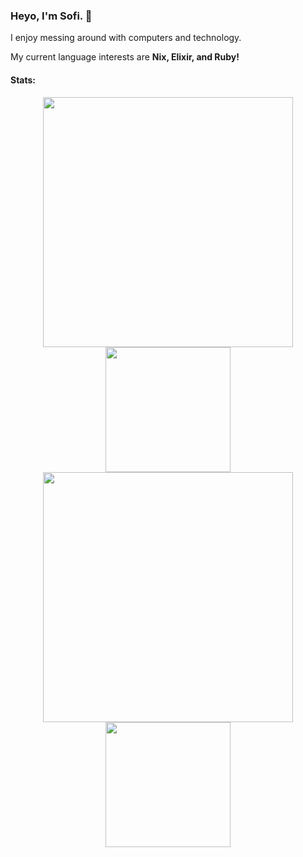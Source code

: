 ### Heyo, I'm Sofi. 👋

I enjoy messing around with computers and technology.

My current language interests are **Nix, Elixir, and Ruby!**


#### Stats:

<a href="https://github.com/imsofi#gh-light-mode-only">
  <div align="center">
    <img align="top" width="400px" src="https://github-readme-stats.vercel.app/api?username=imsofi&&layout=compact&count_private=true&show_icons=true&hide_border=true&disable_animations=true&include_all_commits=true&title_color=24292F&text_color=24292F"/>
    <img align="top" width="200px" src="https://github-readme-stats.vercel.app/api/top-langs/?username=imsofi&layout=compact&hide_border=true&card_width=200&title_color=24292F&text_color=24292F"/>
  </div>
</a>
<a href="https://github.com/imsofi#gh-dark-mode-only">
  <div align="center">
    <img align="top" width="400px" src="https://github-readme-stats.vercel.app/api?username=imsofi&&layout=compact&count_private=true&show_icons=true&hide_border=true&disable_animations=true&include_all_commits=true&bg_color=0D1117&title_color=FFFFFF&text_color=FFFFFF"/>
    <img align="top" width="200px" src="https://github-readme-stats.vercel.app/api/top-langs/?username=imsofi&layout=compact&hide_border=true&card_width=200&bg_color=0D1117&title_color=FFFFFF&text_color=FFFFFF"/>
  </div>
</a>
